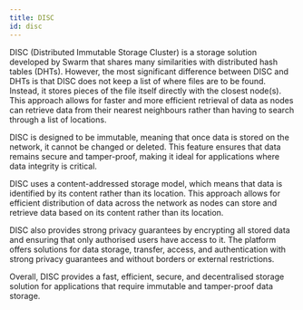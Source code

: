 ```yaml
---
title: DISC
id: disc
---
```


DISC (Distributed Immutable Storage Cluster) is a storage solution developed by Swarm that shares many similarities with distributed hash tables (DHTs). However, the most significant difference between DISC and DHTs is that DISC does not keep a list of where files are to be found. Instead, it stores pieces of the file itself directly with the closest node(s). This approach allows for faster and more efficient retrieval of data as nodes can retrieve data from their nearest neighbours rather than having to search through a list of locations.

DISC is designed to be immutable, meaning that once data is stored on the network, it cannot be changed or deleted. This feature ensures that data remains secure and tamper-proof, making it ideal for applications where data integrity is critical.

DISC uses a content-addressed storage model, which means that data is identified by its content rather than its location. This approach allows for efficient distribution of data across the network as nodes can store and retrieve data based on its content rather than its location.

DISC also provides strong privacy guarantees by encrypting all stored data and ensuring that only authorised users have access to it. The platform offers solutions for data storage, transfer, access, and authentication with strong privacy guarantees and without borders or external restrictions.

Overall, DISC provides a fast, efficient, secure, and decentralised storage solution for applications that require immutable and tamper-proof data storage.

